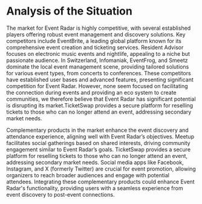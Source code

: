 # Analysis of the Situation

The market for Event Radar is highly competitive, with several established players offering robust event management and discovery solutions. Key competitors include EventBrite, a leading global platform known for its comprehensive event creation and ticketing services. Resident Advisor focuses on electronic music events and nightlife, appealing to a niche but passionate audience. In Switzerland, Infomaniak, EventFrog, and Smeetz dominate the local event management scene, providing tailored solutions for various event types, from concerts to conferences. These competitors have established user bases and advanced features, presenting significant competition for Event Radar. However, none seem focused on facilitating the connection during events and providing an eco system to create communities, we therefore believe that Event Radar has significant potential is disrupting its market.TicketSwap provides a secure platform for reselling tickets to those who can no longer attend an event, addressing secondary market needs.

Complementary products in the market enhance the event discovery and attendance experience, aligning well with Event Radar’s objectives. Meetup facilitates social gatherings based on shared interests, driving community engagement similar to Event Radar’s goals. TicketSwap provides a secure platform for reselling tickets to those who can no longer attend an event, addressing secondary market needs. Social media apps like Facebook, Instagram, and X (formerly Twitter) are crucial for event promotion, allowing organizers to reach broader audiences and engage with potential attendees. Integrating these complementary products could enhance Event Radar's functionality, providing users with a seamless experience from event discovery to post-event connections.
